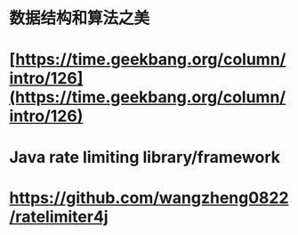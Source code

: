 # 数据结构和算法之美
# [https://time.geekbang.org/column/intro/126](https://time.geekbang.org/column/intro/126)

# Java rate limiting library/framework
# https://github.com/wangzheng0822/ratelimiter4j
